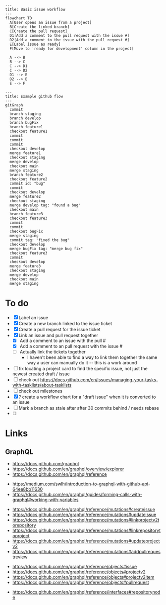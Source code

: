 ```mermaid
---
title: Basic issue workflow
---
flowchart TD
  A[User opens an issue from a project]
  B[Create the linked branch]
  C[Create the pull request]
  D1[Add a comment to the pull request with the issue #]
  D2[Add a comment to the issue with the pull request #]
  E[Label issue as ready]
  F[Move to 'ready for development' column in the project]

  A --> B
  B --> C
  C --> D1
  C --> D2
  D1 --> E
  D2 --> E
  E --> F
```

```mermaid
---
title: Example github flow
---
gitGraph
  commit
  branch staging
  branch develop
  branch bugFix
  branch feature1
  checkout feature1
  commit
  commit
  commit
  checkout develop
  merge feature1
  checkout staging
  merge develop
  checkout main
  merge staging
  branch feature2
  checkout feature2
  commit id: "bug"
  commit
  checkout develop
  merge feature2
  checkout staging
  merge develop tag: "found a bug"
  checkout main
  branch feature3
  checkout feature3
  commit
  commit
  checkout bugFix
  merge staging
  commit tag: "fixed the bug"
  checkout develop
  merge bugFix tag: "merge bug fix"
  checkout feature3
  commit
  checkout develop
  merge feature3
  checkout staging
  merge develop
  checkout main
  merge staging
```

# To do

- [x] Label an issue
- [x] Create a new branch linked to the issue ticket
- [x] Create a pull request for the issue ticket
- [x] Link an issue and pull request together
  - [x] Add a comment to an issue with the pull #
  - [x] Add a comment to an pull request with the issue #
  - [ ] Actually link the tickets together
    - I haven't been able to find a way to link them together the same way a user can manually do it -- this is a work around
- [ ] fix locating a project card to find the specific issue, not just the newest created draft / issue
- [ ] check out https://docs.github.com/en/issues/managing-your-tasks-with-tasklists/about-tasklists
- [ ] check out milestones
- [x] ? create a workflow chart for a "draft issue" when it is converted to an issue
- [ ] Mark a branch as stale after after 30 commits behind / needs rebase
- [ ] 


# Links

## GraphQL

<!-- Main pages -->
- https://docs.github.com/graphql
- https://docs.github.com/en/graphql/overview/explorer
- https://docs.github.com/en/graphql/reference

<!-- Random pages -->
- https://medium.com/swlh/introduction-to-graphql-with-github-api-64ee8bb11630
- https://docs.github.com/en/graphql/guides/forming-calls-with-graphql#working-with-variables

<!-- mutations -->
- https://docs.github.com/en/graphql/reference/mutations#createissue
- https://docs.github.com/en/graphql/reference/mutations#updateissue
- https://docs.github.com/en/graphql/reference/mutations#linkprojectv2torepository
- https://docs.github.com/en/graphql/reference/mutations#linkrepositorytoproject
- https://docs.github.com/en/graphql/reference/mutations#updateprojectv2
- https://docs.github.com/en/graphql/reference/mutations#addpullrequestreview

<!-- objects -->
- https://docs.github.com/en/graphql/reference/objects#issue
- https://docs.github.com/en/graphql/reference/objects#projectv2
- https://docs.github.com/en/graphql/reference/objects#projectv2item
- https://docs.github.com/en/graphql/reference/objects#pullrequest

<!-- interfaces -->
- https://docs.github.com/en/graphql/reference/interfaces#repositorynode

